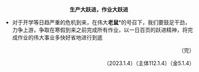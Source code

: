**<p align="center">生产大跃进，作业大跃进</p>**

- 对于开学等日趋严重的危机到来，在伟大**老鼠***的号召下，我们要鼓足干劲，力争上游，争取在寒假到来之前完成所有作业，以一日百页的跃进精神，将完成作业的伟大事业多快好省地进行到底
<p align="right">（完）</p>
<p align="right">（2023.1.4）（主体112.1.4）（金5.1.4）</p>

 





                                       
 


